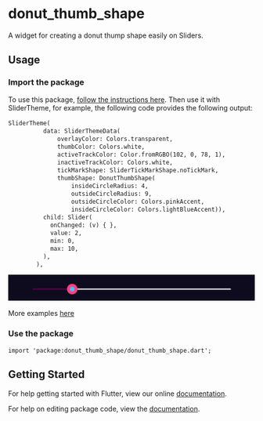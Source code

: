 # donut_thumb_shape

A widget for creating a donut thump shape easily on Sliders.

## Usage

### Import the package

To use this package, [follow the instructions here](https://pub.dev/packages/donut_thumb_shape#-installing-tab-).
Then use it with SliderTheme, for example, the following code provides the following output:

```
SliderTheme(
          data: SliderThemeData(
              overlayColor: Colors.transparent,
              thumbColor: Colors.white,
              activeTrackColor: Color.fromRGBO(102, 0, 78, 1),
              inactiveTrackColor: Colors.white,
              tickMarkShape: SliderTickMarkShape.noTickMark,
              thumbShape: DonutThumbShape(
                  insideCircleRadius: 4,
                  outsideCircleRadius: 9,
                  outsideCircleColor: Colors.pinkAccent,
                  insideCircleColor: Colors.lightBlueAccent)),
          child: Slider(
            onChanged: (v) { },
            value: 2,
            min: 0,
            max: 10,
          ),
        ),
```

![](https://github.com/paulo9mv/donut_thumb_shape/blob/master/assets/rosa_azul.png?raw=true)

More examples [here](https://pub.dev/packages/donut_thumb_shape#-example-tab-)

### Use the package

    import 'package:donut_thumb_shape/donut_thumb_shape.dart';


## Getting Started

For help getting started with Flutter, view our online [documentation](https://flutter.io/).

For help on editing package code, view the [documentation](https://flutter.io/developing-packages/).
